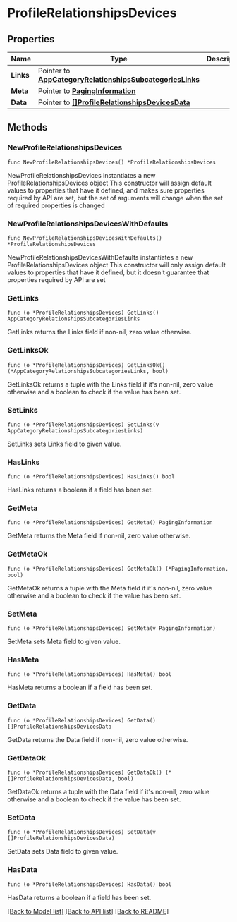 # ProfileRelationshipsDevices

## Properties

Name | Type | Description | Notes
------------ | ------------- | ------------- | -------------
**Links** | Pointer to [**AppCategoryRelationshipsSubcategoriesLinks**](AppCategory_relationships_subcategories_links.md) |  | [optional] 
**Meta** | Pointer to [**PagingInformation**](PagingInformation.md) |  | [optional] 
**Data** | Pointer to [**[]ProfileRelationshipsDevicesData**](ProfileRelationshipsDevicesData.md) |  | [optional] 

## Methods

### NewProfileRelationshipsDevices

`func NewProfileRelationshipsDevices() *ProfileRelationshipsDevices`

NewProfileRelationshipsDevices instantiates a new ProfileRelationshipsDevices object
This constructor will assign default values to properties that have it defined,
and makes sure properties required by API are set, but the set of arguments
will change when the set of required properties is changed

### NewProfileRelationshipsDevicesWithDefaults

`func NewProfileRelationshipsDevicesWithDefaults() *ProfileRelationshipsDevices`

NewProfileRelationshipsDevicesWithDefaults instantiates a new ProfileRelationshipsDevices object
This constructor will only assign default values to properties that have it defined,
but it doesn't guarantee that properties required by API are set

### GetLinks

`func (o *ProfileRelationshipsDevices) GetLinks() AppCategoryRelationshipsSubcategoriesLinks`

GetLinks returns the Links field if non-nil, zero value otherwise.

### GetLinksOk

`func (o *ProfileRelationshipsDevices) GetLinksOk() (*AppCategoryRelationshipsSubcategoriesLinks, bool)`

GetLinksOk returns a tuple with the Links field if it's non-nil, zero value otherwise
and a boolean to check if the value has been set.

### SetLinks

`func (o *ProfileRelationshipsDevices) SetLinks(v AppCategoryRelationshipsSubcategoriesLinks)`

SetLinks sets Links field to given value.

### HasLinks

`func (o *ProfileRelationshipsDevices) HasLinks() bool`

HasLinks returns a boolean if a field has been set.

### GetMeta

`func (o *ProfileRelationshipsDevices) GetMeta() PagingInformation`

GetMeta returns the Meta field if non-nil, zero value otherwise.

### GetMetaOk

`func (o *ProfileRelationshipsDevices) GetMetaOk() (*PagingInformation, bool)`

GetMetaOk returns a tuple with the Meta field if it's non-nil, zero value otherwise
and a boolean to check if the value has been set.

### SetMeta

`func (o *ProfileRelationshipsDevices) SetMeta(v PagingInformation)`

SetMeta sets Meta field to given value.

### HasMeta

`func (o *ProfileRelationshipsDevices) HasMeta() bool`

HasMeta returns a boolean if a field has been set.

### GetData

`func (o *ProfileRelationshipsDevices) GetData() []ProfileRelationshipsDevicesData`

GetData returns the Data field if non-nil, zero value otherwise.

### GetDataOk

`func (o *ProfileRelationshipsDevices) GetDataOk() (*[]ProfileRelationshipsDevicesData, bool)`

GetDataOk returns a tuple with the Data field if it's non-nil, zero value otherwise
and a boolean to check if the value has been set.

### SetData

`func (o *ProfileRelationshipsDevices) SetData(v []ProfileRelationshipsDevicesData)`

SetData sets Data field to given value.

### HasData

`func (o *ProfileRelationshipsDevices) HasData() bool`

HasData returns a boolean if a field has been set.


[[Back to Model list]](../README.md#documentation-for-models) [[Back to API list]](../README.md#documentation-for-api-endpoints) [[Back to README]](../README.md)


